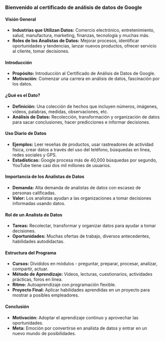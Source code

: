 ### Bienvenido al certificado de análisis de datos de Google

#### Visión General
- **Industrias que Utilizan Datos:** Comercio electrónico, entretenimiento, salud, manufactura, marketing, finanzas, tecnología y muchas más.
- **Roles de los Analistas de Datos:** Mejorar procesos, identificar oportunidades y tendencias, lanzar nuevos productos, ofrecer servicio al cliente, tomar decisiones.

#### Introducción
- **Propósito:** Introducción al Certificado de Análisis de Datos de Google.
- **Motivación:** Comenzar una carrera en análisis de datos, fascinación por los datos.

#### ¿Qué es el Dato?
- **Definición:** Una colección de hechos que incluyen números, imágenes, videos, palabras, medidas, observaciones, etc.
- **Análisis de Datos:** Recolección, transformación y organización de datos para sacar conclusiones, hacer predicciones e informar decisiones.

#### Uso Diario de Datos
- **Ejemplos:** Leer reseñas de productos, usar rastreadores de actividad física, crear datos a través del uso del teléfono, búsquedas en línea, redes sociales y GPS.
- **Estadísticas:** Google procesa más de 40,000 búsquedas por segundo, YouTube tiene casi dos mil millones de usuarios.

#### Importancia de los Analistas de Datos
- **Demanda:** Alta demanda de analistas de datos con escasez de personas calificadas.
- **Valor:** Los analistas ayudan a las organizaciones a tomar decisiones informadas usando datos.

#### Rol de un Analista de Datos
- **Tareas:** Recolectar, transformar y organizar datos para ayudar a tomar decisiones.
- **Oportunidades:** Muchas ofertas de trabajo, diversos antecedentes, habilidades autodidactas.

#### Estructura del Programa
- **Cursos:** Divididos en módulos - preguntar, preparar, procesar, analizar, compartir, actuar.
- **Método de Aprendizaje:** Videos, lecturas, cuestionarios, actividades prácticas, foros en línea.
- **Ritmo:** Autoaprendizaje con programación flexible.
- **Proyecto Final:** Aplicar habilidades aprendidas en un proyecto para mostrar a posibles empleadores.

#### Conclusión
- **Motivación:** Adoptar el aprendizaje continuo y aprovechar las oportunidades.
- **Meta:** Emoción por convertirse en analista de datos y entrar en un nuevo mundo de posibilidades.
